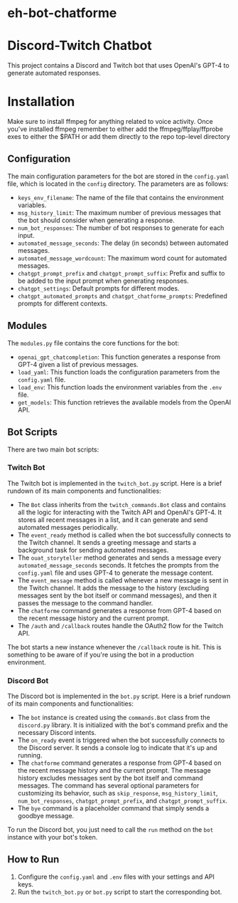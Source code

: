 # eh-bot-chatforme
 
# Discord-Twitch Chatbot

This project contains a Discord and Twitch bot that uses OpenAI's GPT-4 to generate automated responses.

# Installation

Make sure to install ffmpeg for anything related to voice activity.  Once you've installed ffmpeg remember to either add the ffmpeg/ffplay/ffprobe exes to either the $PATH or add them directly to the repo top-level directory

## Configuration

The main configuration parameters for the bot are stored in the `config.yaml` file, which is located in the `config` directory. The parameters are as follows:

- `keys_env_filename`: The name of the file that contains the environment variables.
- `msg_history_limit`: The maximum number of previous messages that the bot should consider when generating a response.
- `num_bot_responses`: The number of bot responses to generate for each input.
- `automated_message_seconds`: The delay (in seconds) between automated messages.
- `automated_message_wordcount`: The maximum word count for automated messages.
- `chatgpt_prompt_prefix` and `chatgpt_prompt_suffix`: Prefix and suffix to be added to the input prompt when generating responses.
- `chatgpt_settings`: Default prompts for different modes.
- `chatgpt_automated_prompts` and `chatgpt_chatforme_prompts`: Predefined prompts for different contexts.

## Modules

The `modules.py` file contains the core functions for the bot:

- `openai_gpt_chatcompletion`: This function generates a response from GPT-4 given a list of previous messages.
- `load_yaml`: This function loads the configuration parameters from the `config.yaml` file.
- `load_env`: This function loads the environment variables from the `.env` file.
- `get_models`: This function retrieves the available models from the OpenAI API.

## Bot Scripts

There are two main bot scripts:

### Twitch Bot

The Twitch bot is implemented in the `twitch_bot.py` script. Here is a brief rundown of its main components and functionalities:

- The `Bot` class inherits from the `twitch_commands.Bot` class and contains all the logic for interacting with the Twitch API and OpenAI's GPT-4. It stores all recent messages in a list, and it can generate and send automated messages periodically.
- The `event_ready` method is called when the bot successfully connects to the Twitch channel. It sends a greeting message and starts a background task for sending automated messages.
- The `ouat_storyteller` method generates and sends a message every `automated_message_seconds` seconds. It fetches the prompts from the `config.yaml` file and uses GPT-4 to generate the message content.
- The `event_message` method is called whenever a new message is sent in the Twitch channel. It adds the message to the history (excluding messages sent by the bot itself or command messages), and then it passes the message to the command handler.
- The `chatforme` command generates a response from GPT-4 based on the recent message history and the current prompt.
- The `/auth` and `/callback` routes handle the OAuth2 flow for the Twitch API.

The bot starts a new instance whenever the `/callback` route is hit. This is something to be aware of if you're using the bot in a production environment.

### Discord Bot

The Discord bot is implemented in the `bot.py` script. Here is a brief rundown of its main components and functionalities:

- The `bot` instance is created using the `commands.Bot` class from the `discord.py` library. It is initialized with the bot's command prefix and the necessary Discord intents.
- The `on_ready` event is triggered when the bot successfully connects to the Discord server. It sends a console log to indicate that it's up and running.
- The `chatforme` command generates a response from GPT-4 based on the recent message history and the current prompt. The message history excludes messages sent by the bot itself and command messages. The command has several optional parameters for customizing its behavior, such as `skip_response`, `msg_history_limit`, `num_bot_responses`, `chatgpt_prompt_prefix`, and `chatgpt_prompt_suffix`.
- The `bye` command is a placeholder command that simply sends a goodbye message.

To run the Discord bot, you just need to call the `run` method on the `bot` instance with your bot's token.



## How to Run

1. Configure the `config.yaml` and `.env` files with your settings and API keys.
2. Run the `twitch_bot.py` or `bot.py` script to start the corresponding bot.
